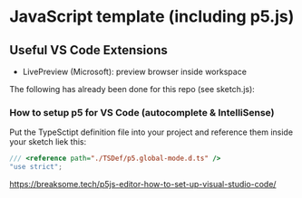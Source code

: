 # JavaScript template (including p5.js)

## Useful VS Code Extensions
 - LivePreview (Microsoft): preview browser inside workspace

The following has already been done for this repo (see sketch.js):

### How to setup p5 for VS Code (autocomplete & IntelliSense)
Put the TypeSctipt definition file into your project and reference them inside your sketch liek this:

```js
/// <reference path="./TSDef/p5.global-mode.d.ts" />
"use strict";
```

<https://breaksome.tech/p5js-editor-how-to-set-up-visual-studio-code/>
